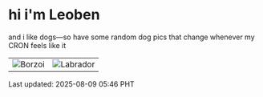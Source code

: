# hi i'm Leoben

and i like dogs—so have some random dog pics that change whenever my CRON feels like it

|  |  |
|--------|----------|
| ![Borzoi](https://random-dog-vercel.vercel.app/api/random-borzoi?v=1754689618) | ![Labrador](https://random-dog-vercel.vercel.app/api/random-labrador?v=1754689618) |

Last updated: 2025-08-09 05:46 PHT
